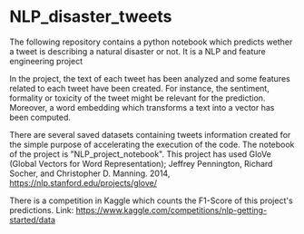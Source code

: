 # NLP_disaster_tweets
The following repository contains a python notebook which predicts wether a tweet is describing a natural disaster or not. It is a NLP and feature engineering project

In the project, the text of each tweet has been analyzed and some features related to each tweet have been created. For instance, the sentiment, formality or toxicity of the tweet might be relevant for the prediction. Moreover, a word embedding which transforms a text into a vector has been computed.

There are several saved datasets containing tweets information created for the simple purpose of accelerating the execution of the code. The notebook of the project is "NLP_project_notebook".
This project has used GloVe (Global Vectors for Word Representation); Jeffrey Pennington, Richard Socher, and Christopher D. Manning. 2014, https://nlp.stanford.edu/projects/glove/

There is a competition in Kaggle which counts the F1-Score of this project's predictions. Link: https://www.kaggle.com/competitions/nlp-getting-started/data


